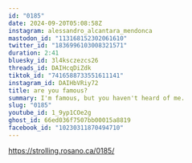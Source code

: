 ```yaml
---
id: "0185"
date: 2024-09-20T05:08:58Z
instagram: alessandro_alcantara_mendonca
mastodon_id: "113168152302061610"
twitter_id: "1836996103008321571"
duration: 2:41
bluesky_id: 3l4ksczezcs26
threads_id: DAIHcqDiZdk
tiktok_id: "7416588733551611141"
instagram_id: DAIHbVRiy72
title: are you famous?
summary: I'm famous, but you haven't heard of me.
slug: "0185"
youtube_id: 1_9yp1COe2g
ghost_id: 66ed036f7507bb00015a8819
facebook_id: "10230311870494710"
---
```

https://strolling.rosano.ca/0185/
